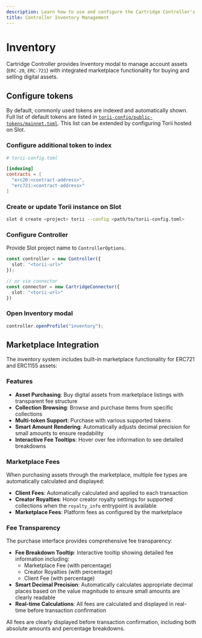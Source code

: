 ```yaml
---
description: Learn how to use and configure the Cartridge Controller's Inventory modal for managing ERC-20 and ERC-721 assets.
title: Controller Inventory Management
---
```


# Inventory

Cartridge Controller provides Inventory modal to manage account assets (`ERC-20`, `ERC-721`) with integrated marketplace functionality for buying and selling digital assets.

## Configure tokens

By default, commonly used tokens are indexed and automatically shown. Full list of default tokens are listed in [`torii-config/public-tokens/mainnet.toml`](https://github.com/cartridge-gg/controller/blob/main/packages/torii-config/public-tokens/mainnet.toml). This list can be extended by configuring Torii hosted on Slot.

### Configure additional token to index

```toml
# torii-config.toml

[indexing]
contracts = [
  "erc20:<contract-address>",
  "erc721:<contract-address>"
]
```

### Create or update Torii instance on Slot

```sh
slot d create <project> torii --config <path/to/torii-config.toml>
```

### Configure Controller

Provide Slot project name to `ControllerOptions`.

```typescript
const controller = new Controller({
  slot: "<torii-url>"
});

// or via connector
const connector = new CartridgeConnector({
  slot: "<torii-url>"
})
```

### Open Inventory modal

```typescript
controller.openProfile("inventory");
```

## Marketplace Integration

The inventory system includes built-in marketplace functionality for ERC721 and ERC1155 assets:

### Features

- **Asset Purchasing**: Buy digital assets from marketplace listings with transparent fee structure
- **Collection Browsing**: Browse and purchase items from specific collections
- **Multi-token Support**: Purchase with various supported tokens
- **Smart Amount Rendering**: Automatically adjusts decimal precision for small amounts to ensure readability
- **Interactive Fee Tooltips**: Hover over fee information to see detailed breakdowns

### Marketplace Fees

When purchasing assets through the marketplace, multiple fee types are automatically calculated and displayed:

- **Client Fees**: Automatically calculated and applied to each transaction
- **Creator Royalties**: Honor creator royalty settings for supported collections when the `royalty_info` entrypoint is available
- **Marketplace Fees**: Platform fees as configured by the marketplace

### Fee Transparency

The purchase interface provides comprehensive fee transparency:

- **Fee Breakdown Tooltip**: Interactive tooltip showing detailed fee information including:
  - Marketplace Fee (with percentage)
  - Creator Royalties (with percentage)
  - Client Fee (with percentage)
- **Smart Decimal Precision**: Automatically calculates appropriate decimal places based on the value magnitude to ensure small amounts are clearly readable
- **Real-time Calculations**: All fees are calculated and displayed in real-time before transaction confirmation

All fees are clearly displayed before transaction confirmation, including both absolute amounts and percentage breakdowns.
